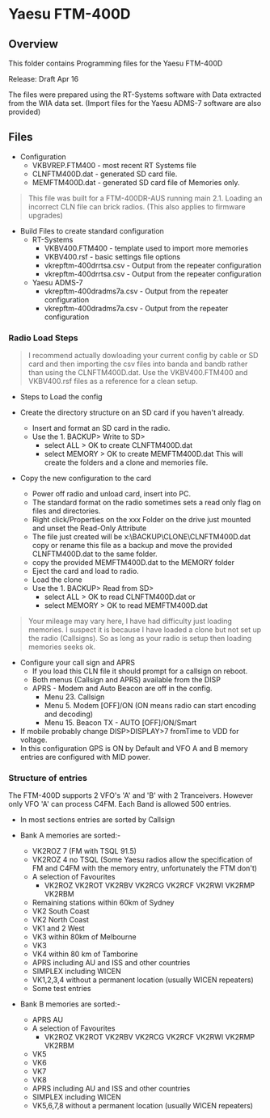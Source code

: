 # Yaesu FTM-400D

##  Overview

This folder contains Programming files for the Yaesu FTM-400D

Release: Draft Apr 16


The files were prepared using the RT-Systems software with Data extracted from the WIA data set. (Import files for the Yaesu ADMS-7 software are also provided)

## Files
* Configuration
    - VKBVREP.FTM400 - most recent RT Systems file
    - CLNFTM400D.dat - generated SD card file.
    - MEMFTM400D.dat - generated SD card file of Memories only.

> This file was built for a FTM-400DR-AUS running main 2.1.
> Loading an incorrect CLN file can brick radios. (This also applies to firmware upgrades)

* Build Files to create standard configuration
    - RT-Systems
        - VKBV400.FTM400 - template used to import more memories
        - VKBV400.rsf - basic settings file options
        - vkrepftm-400drrtsa.csv - Output from the repeater configuration
        - vkrepftm-400drrtsa.csv - Output from the repeater configuration
    - Yaesu ADMS-7 
        - vkrepftm-400dradms7a.csv - Output from the repeater configuration
        - vkrepftm-400dradms7a.csv - Output from the repeater configuration

### Radio Load Steps

> I recommend actually dowloading your current config by cable or SD card and then importing the csv files into banda and bandb rather than using the CLNFTM400D.dat. Use the VKBV400.FTM400 and VKBV400.rsf files as a reference for a clean setup.

* Steps to Load the config
* Create the directory structure on an SD card if you haven't already.
    - Insert and format an SD card in the radio.
    - Use the 1. BACKUP> Write to SD> 
        - select ALL > OK to create CLNFTM400D.dat
        - select MEMORY > OK to create MEMFTM400D.dat
This will create the folders and a clone and memories file.

* Copy the new configuration to the card
    - Power off radio and unload card, insert into PC.
    - The standard format on the radio sometimes sets a read only flag on files and directories.
    - Right click/Properties on the xxx Folder on the drive just mounted and unset the Read-Only Attribute
    - The file just created will be x:\\BACKUP\\CLONE\\CLNFTM400D.dat copy or rename this file as a backup and move the provided CLNFTM400D.dat to the same folder.
    - copy the provided MEMFTM400D.dat to the MEMORY folder
    - Eject the card and load to radio.
    - Load the clone 
    - Use the 1. BACKUP> Read from SD> 
        - select ALL > OK to read CLNFTM400D.dat
        or
        - select MEMORY > OK to read MEMFTM400D.dat

> Your mileage may vary here, I have had difficulty just loading memories. 
> I suspect it is because I have loaded a clone but not set up the radio (Callsigns). 
> So as long as your radio is setup then loading memories seeks ok.

* Configure your call sign and APRS
    - If you load this CLN file it should prompt for a callsign on reboot.
    - Both menus (Callsign and APRS) available from the DISP
    - APRS - Modem and Auto Beacon are off in the config.
        - Menu 23. Callsign
        - Menu 5. Modem [OFF]/ON (ON means radio can start encoding and decoding)
        - Menu 15. Beacon TX - AUTO [OFF]/ON/Smart
* If mobile probably change DISP>DISPLAY>7 fromTime to VDD for voltage.        
* In this configuration GPS is ON by Default and VFO A and B memory entries are configured with MID power.

### Structure of entries

The FTM-400D supports 2 VFO's 'A' and 'B' with 2 Tranceivers. However only VFO 'A' can process C4FM. Each Band is allowed 500 entries.

* In most sections entries are sorted by Callsign

* Bank A memories are sorted:-
    - VK2ROZ 7 (FM with TSQL 91.5)
    - VK2ROZ 4 no TSQL (Some Yaesu radios allow the specification of FM and C4FM with the memory entry, unfortunately the FTM don't)
    - A selection of Favourites
        - VK2ROZ VK2ROT VK2RBV VK2RCG VK2RCF VK2RWI VK2RMP VK2RBM
    - Remaining stations within 60km of Sydney
    - VK2 South Coast
    - VK2 North Coast
    - VK1 and 2 West
    - VK3 within 80km of Melbourne
    - VK3
    - VK4 within 80 km of Tamborine
    - APRS including AU and ISS and other countries
    - SIMPLEX including WICEN
    - VK1,2,3,4 without a permanent location (usually WICEN repeaters)
    - Some test entries 

* Bank B memories are sorted:-
    - APRS AU
    - A selection of Favourites
        - VK2ROZ VK2ROT VK2RBV VK2RCG VK2RCF VK2RWI VK2RMP VK2RBM
    - VK5
    - VK6
    - VK7
    - VK8
    - APRS including AU and ISS and other countries
    - SIMPLEX including WICEN
    - VK5,6,7,8 without a permanent location (usually WICEN repeaters)
    
    
